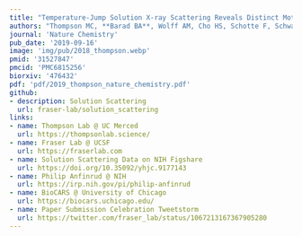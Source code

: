 ```yaml
---
title: "Temperature-Jump Solution X-ray Scattering Reveals Distinct Motions in a Dynamic Enzyme"
authors: "Thompson MC, **Barad BA**, Wolff AM, Cho HS, Schotte F, Schwarz DMC, Anfinrud P, Fraser JS"
journal: 'Nature Chemistry'
pub_date: '2019-09-16'
image: 'img/pub/2018_thompson.webp'
pmid: '31527847'
pmcid: 'PMC6815256'
biorxiv: '476432'
pdf: 'pdf/2019_thompson_nature_chemistry.pdf'
github:
- description: Solution Scattering
  url: fraser-lab/solution_scattering
links:
- name: Thompson Lab @ UC Merced
  url: https://thompsonlab.science/
- name: Fraser Lab @ UCSF
  url: https://fraserlab.com
- name: Solution Scattering Data on NIH Figshare
  url: https://doi.org/10.35092/yhjc.9177143
- name: Philip Anfinrud @ NIH
  url: https://irp.nih.gov/pi/philip-anfinrud
- name: BioCARS @ University of Chicago
  url: https://biocars.uchicago.edu/
- name: Paper Submission Celebration Tweetstorm
  url: https://twitter.com/fraser_lab/status/1067213167367905280
---
```

